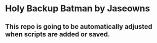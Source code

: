 # Holy Backup Batman by Jaseowns
## This repo is going to be automatically adjusted when scripts are added or saved.
